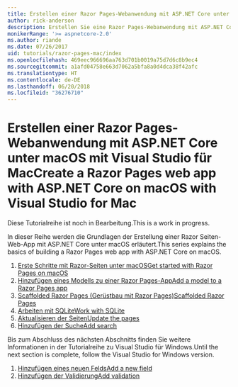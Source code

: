 ```yaml
---
title: Erstellen einer Razor Pages-Webanwendung mit ASP.NET Core unter macOS mit Visual Studio für Mac
author: rick-anderson
description: Erstellen Sie eine Razor Pages-Webanwendung mit ASP.NET Core und EF Core.
monikerRange: '>= aspnetcore-2.0'
ms.author: riande
ms.date: 07/26/2017
uid: tutorials/razor-pages-mac/index
ms.openlocfilehash: 469eec966696aa763d701b0019a75d7d6c8b9ec4
ms.sourcegitcommit: a1afd04758e663d7062a5bfa8a0d4dca38f42afc
ms.translationtype: HT
ms.contentlocale: de-DE
ms.lasthandoff: 06/20/2018
ms.locfileid: "36276710"
---
```

# <a name="create-a-razor-pages-web-app-with-aspnet-core-on-macos-with-visual-studio-for-mac"></a><span data-ttu-id="81cb5-103">Erstellen einer Razor Pages-Webanwendung mit ASP.NET Core unter macOS mit Visual Studio für Mac</span><span class="sxs-lookup"><span data-stu-id="81cb5-103">Create a Razor Pages web app with ASP.NET Core on macOS with Visual Studio for Mac</span></span>

<span data-ttu-id="81cb5-104">Diese Tutorialreihe ist noch in Bearbeitung.</span><span class="sxs-lookup"><span data-stu-id="81cb5-104">This is a work in progress.</span></span>

<span data-ttu-id="81cb5-105">In dieser Reihe werden die Grundlagen der Erstellung einer Razor Seiten-Web-App mit ASP.NET Core unter macOS erläutert.</span><span class="sxs-lookup"><span data-stu-id="81cb5-105">This series explains the basics of building a Razor Pages web app with ASP.NET Core on macOS.</span></span>

1. [<span data-ttu-id="81cb5-106">Erste Schritte mit Razor-Seiten unter macOS</span><span class="sxs-lookup"><span data-stu-id="81cb5-106">Get started with Razor Pages on macOS</span></span>](xref:tutorials/razor-pages-mac/razor-pages-start)
1. [<span data-ttu-id="81cb5-107">Hinzufügen eines Modells zu einer Razor Pages-App</span><span class="sxs-lookup"><span data-stu-id="81cb5-107">Add a model to a Razor Pages app</span></span>](xref:tutorials/razor-pages-mac/model)
1. [<span data-ttu-id="81cb5-108">Scaffolded Razor Pages (Gerüstbau mit Razor Pages)</span><span class="sxs-lookup"><span data-stu-id="81cb5-108">Scaffolded Razor Pages</span></span>](xref:tutorials/razor-pages-mac/page)
1. [<span data-ttu-id="81cb5-109">Arbeiten mit SQLite</span><span class="sxs-lookup"><span data-stu-id="81cb5-109">Work with SQLite</span></span>](xref:tutorials/razor-pages-mac/sql)
1. [<span data-ttu-id="81cb5-110">Aktualisieren der Seiten</span><span class="sxs-lookup"><span data-stu-id="81cb5-110">Update the pages</span></span>](xref:tutorials/razor-pages-mac/da1)
1. [<span data-ttu-id="81cb5-111">Hinzufügen der Suche</span><span class="sxs-lookup"><span data-stu-id="81cb5-111">Add search</span></span>](xref:tutorials/razor-pages-mac/search)

<span data-ttu-id="81cb5-112">Bis zum Abschluss des nächsten Abschnitts finden Sie weitere Informationen in der Tutorialreihe zu Visual Studio für Windows.</span><span class="sxs-lookup"><span data-stu-id="81cb5-112">Until the next section is complete, follow the Visual Studio for Windows version.</span></span>

1. [<span data-ttu-id="81cb5-113">Hinzufügen eines neuen Felds</span><span class="sxs-lookup"><span data-stu-id="81cb5-113">Add a new field</span></span>](xref:tutorials/razor-pages/new-field)
1. [<span data-ttu-id="81cb5-114">Hinzufügen der Validierung</span><span class="sxs-lookup"><span data-stu-id="81cb5-114">Add validation</span></span>](xref:tutorials/razor-pages/validation)
